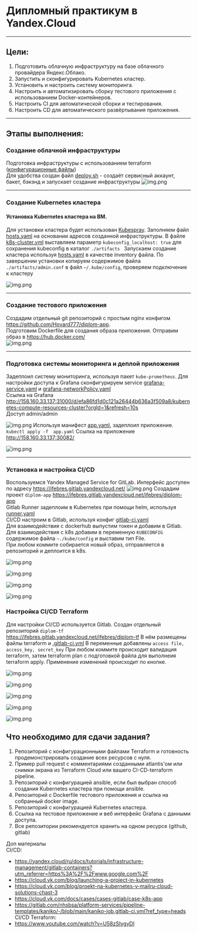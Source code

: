 # Дипломный практикум в Yandex.Cloud


---
## Цели:

1. Подготовить облачную инфраструктуру на базе облачного провайдера Яндекс.Облако.
2. Запустить и сконфигурировать Kubernetes кластер.
3. Установить и настроить систему мониторинга.
4. Настроить и автоматизировать сборку тестового приложения с использованием Docker-контейнеров.
5. Настроить CI для автоматической сборки и тестирования.
6. Настроить CD для автоматического развёртывания приложения.

---
## Этапы выполнения:


### Создание облачной инфраструктуры

Подготовка инфраструктуры с использованием terraform ([конфигурационные файлы](terraform))   
Для удобства создан файл [deploy.sh](deploy.sh) - создаёт сервисный аккаунт, бакет, бэкэнд и запускает создание инфраструктуры
![img.png](img/infra.png)

---

### Создание Kubernetes кластера

#### Установка Kubernetes кластера на ВМ.  
   Для установки кластера будет использован [Kubespray](https://kubernetes.io/docs/setup/production-environment/tools/kubespray/). Заполняем файл  [hosts.yaml](ansible%2Fhosts.yaml) на основании адресов созданной инфраструктуры. 
   В файле [k8s-cluster.yml](ansible%2Fgroup_vars%2Fk8s_cluster%2Fk8s-cluster.yml) выставляем параметр ```kubeconfig_localhost: true``` для сохранения kubeconfig в каталог ```./artifacts ``` 
   Запускаем создание кластера используя [hosts.yaml](ansible%2Fhosts.yaml) в качестве inventory файла. По завершении установки копируем содержимое файла ```./artifacts/admin.conf``` в файл ```~/.kube/config```, проверяем подключение к кластеру
    
![img.png](img/k8s_cluster.png)
  

---
### Создание тестового приложения

   Создадим отдельный git репозиторий с простым nginx конфигом https://github.com/Hovard777/diplom-app.  
   Подготовим Dockerfile для создания образа приложения. 
   Отправим образ в https://hub.docker.com/  
![img.png](img/dockerhub.png)


---
### Подготовка cистемы мониторинга и деплой приложения

Задеплоил систему мониторинга, используя пакет ```kube-prometheus```. 
Для настройки доступа к Grafana сконфигурируем service [grafana-service.yaml](monitoring%2Fmanifests%2Fgrafana-service.yaml) и [grafana-networkPolicy.yaml](monitoring%2Fmanifests%2Fgrafana-networkPolicy.yaml)  
Ссылка на Grafana http://158.160.33.137:31000/d/efa86fd1d0c121a26444b636a3f509a8/kubernetes-compute-resources-cluster?orgId=1&refresh=10s  
Доступ admin/admin


![img.png](img/grafana.png)
Используя манифест [app.yaml](app%2Fapp.yaml), задеплоил приложение. ```kubectl apply -f  app.yaml```
Ссылка на приложение http://158.160.33.137:30082/  

![img.png](img/app.png)


---
### Установка и настройка CI/CD

Воспользуемся Yandex Managed Service for GitLab. Интерфейс доступен по адресу https://ifebres.gitlab.yandexcloud.net/
![img.png](img/gitlab.png)
Создадим проект ```diplom-app``` https://ifebres.gitlab.yandexcloud.net/ifebres/diplom-app  
Gitlab Runner задеплоим в Kubernetes при помощи helm, используя  [runner.yaml](cicd%2Frunner.yaml)  
CI/CD настроим в Gitlab, используя конфиг [gitlab-ci.yaml](cicd%2Fgitlab-ci.yaml)  
Для взаимодействия с dockerhub выпустим токен и добавим в Gitlab.  
Для взаимодействия с k8s добавим в переменную ```KUBECONFIG``` содержимое файла ```~./kube/config``` и выставим тип File.  
При любом коммите собирается новый образ, отправляется в репозиторий и деплоится в k8s.  

![img.png](img/ci-cd-pipeline.png)

![img.png](img/ci-cd.png)

![img.png](img/ci-cd-registry.png)

![img.png](img/app-2.png)

### Настройка CI/CD Terraform
Для настройки CI/CD используется Gitlab.
Создан отдельный репозиторий ```diplom-tf``` https://ifebres.gitlab.yandexcloud.net/ifebres/diplom-tf
В нём размещены файлы terraform и [.gitlab-ci.yml](terraform%2F.gitlab-ci.yml)
В переменные добавлены ```access file, access_key, secret_key```
При любом коммите происходит валидация terraform, затем terraform plan с подготовкой файла для выполнеия terraform apply.
Применение изменений происходит по кнопке.

![img.png](img/ci-cd-tf-pipeline-all.png)

![img.png](img/ci-cd-terraform-pipeline.png)

![img.png](img/ci-cd-tf-validate.png)

![img.png](img/ci-cd-tf-plan.png)

![img.png](img/ci-cd-tf-apply.png)


## Что необходимо для сдачи задания?

1. Репозиторий с конфигурационными файлами Terraform и готовность продемонстрировать создание всех ресурсов с нуля.
2. Пример pull request с комментариями созданными atlantis'ом или снимки экрана из Terraform Cloud или вашего CI-CD-terraform pipeline.
3. Репозиторий с конфигурацией ansible, если был выбран способ создания Kubernetes кластера при помощи ansible.
4. Репозиторий с Dockerfile тестового приложения и ссылка на собранный docker image.
5. Репозиторий с конфигурацией Kubernetes кластера.
6. Ссылка на тестовое приложение и веб интерфейс Grafana с данными доступа.
7. Все репозитории рекомендуется хранить на одном ресурсе (github, gitlab)

Доп материалы  
CI/CD:
- https://yandex.cloud/ru/docs/tutorials/infrastructure-management/gitlab-containers?utm_referrer=https%3A%2F%2Fwww.google.com%2F
- https://cloud.vk.com/blog/launching-a-project-in-kubernetes
- https://cloud.vk.com/blog/proekt-na-kubernetes-v-mailru-cloud-solutions-chast-3
- https://cloud.vk.com/docs/cases/cases-gitlab/case-k8s-app
- https://gitlab.com/nhsbsa/platform-services/pipeline-templates/kaniko/-/blob/main/kaniko-job.gitlab-ci.yml?ref_type=heads
CI/CD Terraform:
- https://www.youtube.com/watch?v=U58zSIvgyDI

